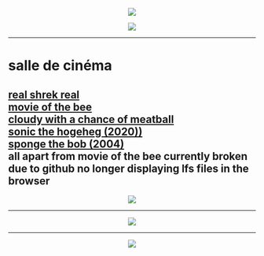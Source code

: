 <p align="center"><a href="https://discord.com/users/917517972778680390"><img src="https://discord.c99.nl/widget/theme-4/917517972778680390.png" /></a></p>
<p align="center"><a href="https://discord.com/users/927958426124955720"><img src="https://discord.c99.nl/widget/theme-4/927958426124955720.png" /></a></p>


---
# salle de cinéma
<a href="https://github.com/SomeRandom-Dev/iloveffmpeg/blob/master/realshrek.md" align="center" style="text-align: center;">real shrek real</a><br>
<a href="https://github.com/SomeRandom-Dev/iloveffmpeg/blob/master/movie_of_the_bee.md" align="center" style="text-align: center;">movie of the bee</a><br>
<a href="https://github.com/SomeRandom-Dev/iloveffmpeg/blob/master/wow.md" align="center" style="text-align:center;">cloudy with a chance of meatball</a><br>
<a href="https://github.com/SomeRandom-Dev/iloveffmpeg/blob/master/sontheic2020.md" align="center" style="text-align:center;">sonic the hogeheg (2020))</a><br>
<a href="https://github.com/SomeRandom-Dev/iloveffmpeg/blob/master/sponge.md" align="center" style="text-align:center">sponge the bob (2004)</a><br>
all apart from movie of the bee currently broken due to github no longer displaying lfs files in the browser
---
<!-- 
### Languages and Tools:

<img align="left" alt="Visual Studio Code" width="26px" src="https://raw.githubusercontent.com/github/explore/80688e429a7d4ef2fca1e82350fe8e3517d3494d/topics/visual-studio-code/visual-studio-code.png" />
<img align="left" alt="HTML5" width="26px" src="https://raw.githubusercontent.com/github/explore/80688e429a7d4ef2fca1e82350fe8e3517d3494d/topics/html/html.png" />
<img align="left" alt="CSS3" width="26px" src="https://raw.githubusercontent.com/github/explore/80688e429a7d4ef2fca1e82350fe8e3517d3494d/topics/css/css.png" />
<img align="left" alt="JavaScript" width="26px" src="https://raw.githubusercontent.com/github/explore/80688e429a7d4ef2fca1e82350fe8e3517d3494d/topics/javascript/javascript.png" />
<img align="left" alt="MongoDB" width="26px" src="https://raw.githubusercontent.com/github/explore/80688e429a7d4ef2fca1e82350fe8e3517d3494d/topics/mongodb/mongodb.png" />
<img align="left" alt="GitHub" width="26px" src="https://raw.githubusercontent.com/github/explore/78df643247d429f6cc873026c0622819ad797942/topics/github/github.png" />
<img align="left" alt="Terminal" width="26px" src="https://raw.githubusercontent.com/github/explore/80688e429a7d4ef2fca1e82350fe8e3517d3494d/topics/terminal/terminal.png" />
<img align="left" alt="C#" width="26px" src="https://www.freeiconspng.com/uploads/c-logo-icon-18.png" />
<img align="left" alt="Visual Studio" width="26px" src="https://upload.wikimedia.org/wikipedia/commons/thumb/c/cd/Visual_Studio_2017_Logo.svg/1024px-Visual_Studio_2017_Logo.svg.png" />
<img align="left" alt="Python" width="26px" src="https://insidehpc.com/wp-content/uploads/2016/01/Python-logo-notext.svg_.png" />
<img align="left" alt="Codepen" width="26px" src="https://maxcdn.icons8.com/Android_L/PNG/512/Logos/codepen-512.png" />
<img align="left" alt="Apache" width="26px" src="https://endertech.com/wp-content/uploads/2017/09/apache-logo.png" />
<br />
<br />

---

-->
<!--### GitHub Stats:-->
<p align="center"><a href="https://github.com/SomeRandom-Dev"><img src="https://github-readme-stats.vercel.app/api?username=SomeRandom-Dev&show_icons=true&theme=radical&hide-border=true&hide=commits" /></a></p>

---
<!--### Most Used Languages:-->

<p align="center"><a href="https://github.com/SomeRandom-Dev"><img src="https://github-readme-stats.vercel.app/api/top-langs/?username=SomeRandom-Dev&theme=radical" /></a></p>

---

<p align="center"><a href="https://github.com/SomeRandom-Dev"><img src="https://api.ghprofile.me/view?username=SomeRandom-Dev" /></a></p>
